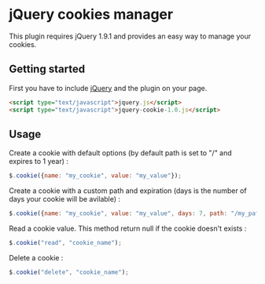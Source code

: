 jQuery cookies manager
======================

This plugin requires jQuery 1.9.1 and provides an easy way to manage your cookies.

## Getting started

First you have to include [jQuery](http://jquery.com/) and the plugin on your page.

```html
<script type="text/javascript">jquery.js</script>
<script type="text/javascript">jquery-cookie-1.0.js</script>
```
## Usage

Create a cookie with default options (by default path is set to "/" and expires to 1 year) :

```javascript
$.cookie({name: "my_cookie", value: "my_value"});
```
Create a cookie with a custom path and expiration (days is the number of days your cookie will be avilable) :

```javascript
$.cookie({name: "my_cookie", value: "my_value", days: 7, path: "/my_path"});
```

Read a cookie value. This method return null if the cookie doesn't exists :

```javascript
$.cookie("read", "cookie_name");
```

Delete a cookie : 

```javascript
$.cookie("delete", "cookie_name");
```
